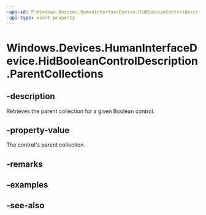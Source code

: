 ----api-id: P:Windows.Devices.HumanInterfaceDevice.HidBooleanControlDescription.ParentCollections
-api-type: winrt property
---<!-- Property syntaxpublic Windows.Foundation.Collections.IVectorView<Windows.Devices.HumanInterfaceDevice.HidCollection> ParentCollections { get; }--># Windows.Devices.HumanInterfaceDevice.HidBooleanControlDescription.ParentCollections## -descriptionRetrieves the parent collection for a given Boolean control.## -property-valueThe control's parent collection.## -remarks## -examples## -see-also